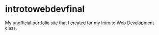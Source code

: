 # introtowebdevfinal
My unofficial portfolio site that I created for my Intro to Web Development class.
